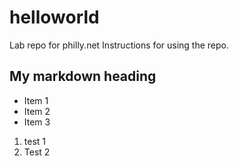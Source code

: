 # helloworld
Lab repo for philly.net
Instructions for using the repo. 
## My markdown heading
* Item 1
* Item 2
* Item 3
1. test 1
2. Test 2
